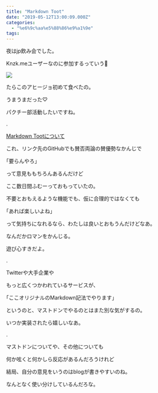 ```yaml
---
title: "Markdown Toot"
date: "2019-05-12T13:00:09.000Z"
categories: 
  - "%e6%9c%aa%e5%88%86%e9%a1%9e"
tags: 
---
```


夜はjp飲み会でした。

Knzk.meユーザーなのに参加するっていう🙋

![](images/img_20190512_2013227500766759821828744.jpg)

たらこのアヒージョ初めて食べたの。

うまうまだった♡

パクチー部活動したいですね。

.

[Markdown Tootについて](https://friend.camp/@darius/102030627992755440)

これ、リンク先のGitHubでも賛否両論の賛優勢なかんじで

｢要らんやろ｣

って意見ももちろんあるんだけど

ここ数日間ふむーっておもっていたの。

不要とおもえるような機能でも、仮に合理的ではなくても

｢あれば楽しいよね｣

って気持ちになれるなら、わたしは良いとおもうんだけどなあ。

なんだかロマンをかんじる。

遊び心すきだよ。

.

Twitterや大手企業や

もっと広くつかわれているサービスが、

｢ここオリジナルのMarkdown記法でやります｣

というのと、マストドンでやるのとはまた別な気がするの。

いつか実装されたら嬉しいなあ。

.

マストドンについてや、その他についても

何か呟くと何かしら反応があるんだろうけれど

結局、自分の意見をいうのはblogが書きやすいのね。

なんとなく使い分けしているんだろな。
